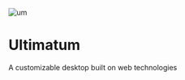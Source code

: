 ![um](https://github.com/user-attachments/assets/eb495b69-eed6-4a3f-be87-c04138a93549)

# Ultimatum
A customizable desktop built on web technologies
